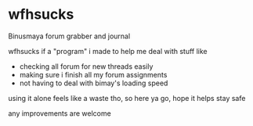 # wfhsucks
Binusmaya forum grabber and journal

wfhsucks if a "program" i made to help me deal with stuff like
- checking all forum for new threads easily
- making sure i finish all my forum assignments
- not having to deal with bimay's loading speed

using it alone feels like a waste tho, so here ya go, hope it helps
stay safe

any improvements are welcome